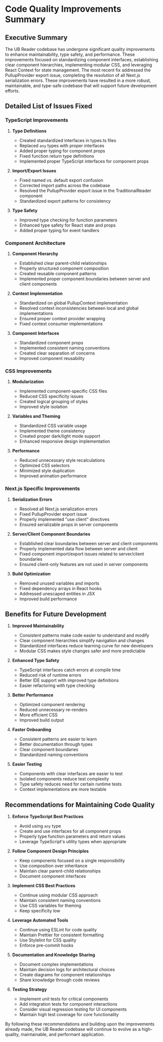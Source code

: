 # Code Quality Improvements Summary

## Executive Summary

The UB Reader codebase has undergone significant quality improvements to enhance maintainability, type safety, and performance. These improvements focused on standardizing component interfaces, establishing clear component hierarchies, implementing modular CSS, and leveraging React Context for state management. The most recent fix addressed the PullupProvider export issue, completing the resolution of all Next.js serialization errors. These improvements have resulted in a more robust, maintainable, and type-safe codebase that will support future development efforts.

## Detailed List of Issues Fixed

### TypeScript Improvements

1. **Type Definitions**

   - Created standardized interfaces in types.ts files
   - Replaced `any` types with proper interfaces
   - Added proper typing for component props
   - Fixed function return type definitions
   - Implemented proper TypeScript interfaces for component props

2. **Import/Export Issues**

   - Fixed named vs. default export confusion
   - Corrected import paths across the codebase
   - Resolved the PullupProvider export issue in the TraditionalReader component
   - Standardized export patterns for consistency

3. **Type Safety**
   - Improved type checking for function parameters
   - Enhanced type safety for React state and props
   - Added proper typing for event handlers

### Component Architecture

1. **Component Hierarchy**

   - Established clear parent-child relationships
   - Properly structured component composition
   - Created reusable component patterns
   - Implemented proper component boundaries between server and client components

2. **Context Implementation**

   - Standardized on global PullupContext implementation
   - Resolved context inconsistencies between local and global implementations
   - Ensured proper context provider wrapping
   - Fixed context consumer implementations

3. **Component Interfaces**
   - Standardized component props
   - Implemented consistent naming conventions
   - Created clear separation of concerns
   - Improved component reusability

### CSS Improvements

1. **Modularization**

   - Implemented component-specific CSS files
   - Reduced CSS specificity issues
   - Created logical grouping of styles
   - Improved style isolation

2. **Variables and Theming**

   - Standardized CSS variable usage
   - Implemented theme consistency
   - Created proper dark/light mode support
   - Enhanced responsive design implementation

3. **Performance**
   - Reduced unnecessary style recalculations
   - Optimized CSS selectors
   - Minimized style duplication
   - Improved animation performance

### Next.js Specific Improvements

1. **Serialization Errors**

   - Resolved all Next.js serialization errors
   - Fixed PullupProvider export issue
   - Properly implemented "use client" directives
   - Ensured serializable props in server components

2. **Server/Client Component Boundaries**

   - Established clear boundaries between server and client components
   - Properly implemented data flow between server and client
   - Fixed component import/export issues related to server/client boundaries
   - Ensured client-only features are not used in server components

3. **Build Optimization**
   - Removed unused variables and imports
   - Fixed dependency arrays in React hooks
   - Addressed unescaped entities in JSX
   - Improved build performance

## Benefits for Future Development

1. **Improved Maintainability**

   - Consistent patterns make code easier to understand and modify
   - Clear component hierarchies simplify navigation and changes
   - Standardized interfaces reduce learning curve for new developers
   - Modular CSS makes style changes safer and more predictable

2. **Enhanced Type Safety**

   - TypeScript interfaces catch errors at compile time
   - Reduced risk of runtime errors
   - Better IDE support with improved type definitions
   - Easier refactoring with type checking

3. **Better Performance**

   - Optimized component rendering
   - Reduced unnecessary re-renders
   - More efficient CSS
   - Improved build output

4. **Faster Onboarding**

   - Consistent patterns are easier to learn
   - Better documentation through types
   - Clear component boundaries
   - Standardized naming conventions

5. **Easier Testing**
   - Components with clear interfaces are easier to test
   - Isolated components reduce test complexity
   - Type safety reduces need for certain runtime tests
   - Context implementations are more testable

## Recommendations for Maintaining Code Quality

1. **Enforce TypeScript Best Practices**

   - Avoid using `any` type
   - Create and use interfaces for all component props
   - Properly type function parameters and return values
   - Leverage TypeScript's utility types when appropriate

2. **Follow Component Design Principles**

   - Keep components focused on a single responsibility
   - Use composition over inheritance
   - Maintain clear parent-child relationships
   - Document component interfaces

3. **Implement CSS Best Practices**

   - Continue using modular CSS approach
   - Maintain consistent naming conventions
   - Use CSS variables for theming
   - Keep specificity low

4. **Leverage Automated Tools**

   - Continue using ESLint for code quality
   - Maintain Prettier for consistent formatting
   - Use Stylelint for CSS quality
   - Enforce pre-commit hooks

5. **Documentation and Knowledge Sharing**

   - Document complex implementations
   - Maintain decision logs for architectural choices
   - Create diagrams for component relationships
   - Share knowledge through code reviews

6. **Testing Strategy**
   - Implement unit tests for critical components
   - Add integration tests for component interactions
   - Consider visual regression testing for UI components
   - Maintain high test coverage for core functionality

By following these recommendations and building upon the improvements already made, the UB Reader codebase will continue to evolve as a high-quality, maintainable, and performant application.
